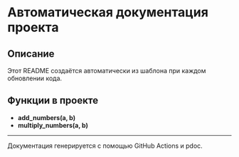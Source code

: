 # Автоматическая документация проекта

## Описание
Этот README создаётся автоматически из шаблона при каждом обновлении кода.

## Функции в проекте

- **add_numbers(a, b)**
- **multiply_numbers(a, b)**

---

Документация генерируется с помощью GitHub Actions и pdoc.
